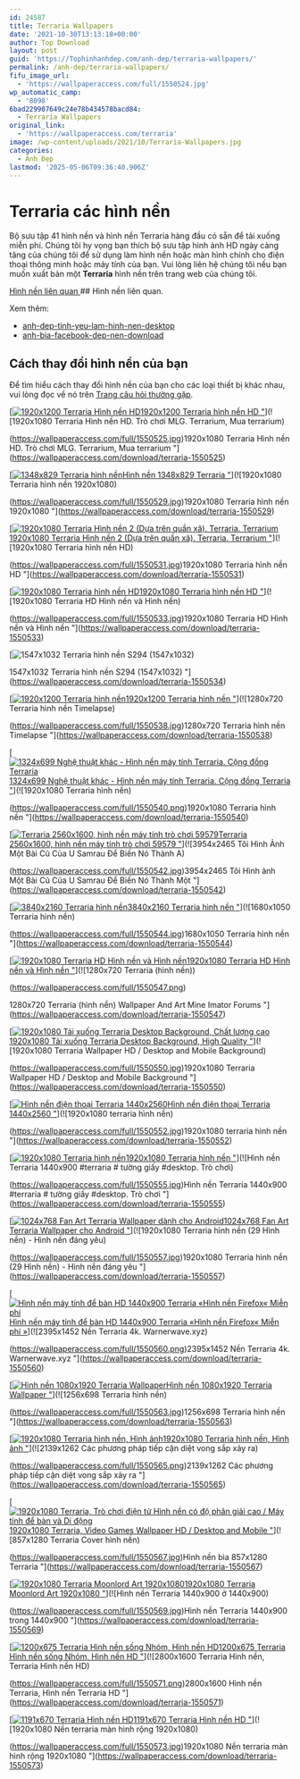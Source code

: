 ```yaml
---
id: 24587
title: Terraria Wallpapers
date: '2021-10-30T13:13:18+00:00'
author: Top Download
layout: post
guid: 'https://Tophinhanhdep.com/anh-dep/terraria-wallpapers/'
permalink: /anh-dep/terraria-wallpapers/
fifu_image_url:
  - 'https://wallpaperaccess.com/full/1550524.jpg'
wp_automatic_camp:
  - '8098'
6bad229907649c24e78b434578bacd84:
  - Terraria Wallpapers
original_link:
  - 'https://wallpaperaccess.com/terraria'
image: /wp-content/uploads/2021/10/Terraria-Wallpapers.jpg
categories:
  - Ảnh Đẹp
lastmod: '2025-05-06T09:36:40.906Z'
---
```

# Terraria các hình nền

Bộ sưu tập 41 hình nền và hình nền Terraria hàng đầu có sẵn để tải xuống miễn phí. Chúng tôi hy vọng bạn thích bộ sưu tập hình ảnh HD ngày càng tăng của chúng tôi để sử dụng làm hình nền hoặc màn hình chính cho điện thoại thông minh hoặc máy tính của bạn. Vui lòng liên hệ chúng tôi nếu bạn muốn xuất bản một **Terraria** hình nền trên trang web của chúng tôi.

[Hình nền liên quan ](#related) ## Hình nền liên quan.

   
 Xem thêm:

   
- [anh-dep-tinh-yeu-lam-hinh-nen-desktop](https://tophinhanhdep.com/anh-tinh-yeu/anh-dep-tinh-yeu-lam-hinh-nen-desktop/)
- [anh-bia-facebook-dep-nen-download](https://tophinhanhdep.com/anh-bia/anh-bia-facebook-dep-nen-download/)

## Cách thay đổi hình nền của bạn

Để tìm hiểu cách thay đổi hình nền của bạn cho các loại thiết bị khác nhau, vui lòng đọc về nó trên [Trang câu hỏi thường gặp](https://tophinhanhdep.com/faq/).

  
[[![1920x1200 Terraria Hình nền HD](https://wallpaperaccess.com/full/1550524.jpg)1920x1200 Terraria hình nền HD "](https://wallpaperaccess.com/download/terraria-1550524)](![1920x1080 Terraria Hình nền HD.  Trò chơi MLG.  Terrarium, Mua terrarium)

(https://wallpaperaccess.com/full/1550525.jpg)1920x1080 Terraria Hình nền HD. Trò chơi MLG. Terrarium, Mua terrarium "](https://wallpaperaccess.com/download/terraria-1550525)

[[![1348x829 Terraria hình nền](https://wallpaperaccess.com/full/1550526.jpg)Hình nền 1348x829 Terraria "](https://wallpaperaccess.com/download/terraria-1550526)](![1920x1080 Terraria hình nền 1920x1080)

(https://wallpaperaccess.com/full/1550529.jpg)1920x1080 Terraria hình nền 1920x1080 "](https://wallpaperaccess.com/download/terraria-1550529)

[[![1920x1080 Terraria Hình nền 2 (Dựa trên quần xã).  Terraria.  Terrarium](https://wallpaperaccess.com/full/1550530.jpg)1920x1080 Terraria Hình nền 2 (Dựa trên quần xã). Terraria. Terrarium "](https://wallpaperaccess.com/download/terraria-1550530)](![1920x1080 Terraria hình nền HD)

(https://wallpaperaccess.com/full/1550531.jpg)1920x1080 Terraria hình nền HD "](https://wallpaperaccess.com/download/terraria-1550531)

[[![1920x1080 Terraria hình nền HD](https://wallpaperaccess.com/full/1550532.jpg)1920x1080 Terraria hình nền HD "](https://wallpaperaccess.com/download/terraria-1550532)](![1920x1080 Terraria HD Hình nền và Hình nền)

(https://wallpaperaccess.com/full/1550533.jpg)1920x1080 Terraria HD Hình nền và Hình nền "](https://wallpaperaccess.com/download/terraria-1550533)

[![1547x1032 Terraria hình nền S294 (1547x1032)](https://wallpaperaccess.com/full/1550534.jpg)

1547x1032 Terraria hình nền S294 (1547x1032) "](https://wallpaperaccess.com/download/terraria-1550534)

[[![1920x1200 Terraria hình nền](https://wallpaperaccess.com/full/1550536.jpg)1920x1200 Terraria hình nền "](https://wallpaperaccess.com/download/terraria-1550536)](![1280x720 Terraria hình nền Timelapse)

(https://wallpaperaccess.com/full/1550538.jpg)1280x720 Terraria hình nền Timelapse "](https://wallpaperaccess.com/download/terraria-1550538)

[[![1324x699 Nghệ thuật khác - Hình nền máy tính Terraria.  Cộng đồng Terraria](https://wallpaperaccess.com/full/1550539.png)1324x699 Nghệ thuật khác - Hình nền máy tính Terraria. Cộng đồng Terraria "](https://wallpaperaccess.com/download/terraria-1550539)](![1920x1080 Terraria hình nền)

(https://wallpaperaccess.com/full/1550540.png)1920x1080 Terraria hình nền "](https://wallpaperaccess.com/download/terraria-1550540)

[[![Terraria 2560x1600, hình nền máy tính trò chơi 59579](https://wallpaperaccess.com/full/1550541.jpg)Terraria 2560x1600, hình nền máy tính trò chơi 59579 "](https://wallpaperaccess.com/download/terraria-1550541)](![3954x2465 Tôi Hình Ảnh Một Bài Cũ Của U Samrau Để Biến Nó Thành A)

(https://wallpaperaccess.com/full/1550542.jpg)3954x2465 Tôi Hình ảnh Một Bài Cũ Của U Samrau Để Biến Nó Thành Một "](https://wallpaperaccess.com/download/terraria-1550542)

[[![3840x2160 Terraria hình nền](https://wallpaperaccess.com/full/1550543.jpg)3840x2160 Terraria hình nền "](https://wallpaperaccess.com/download/terraria-1550543)](![1680x1050 Terraria hình nền)

(https://wallpaperaccess.com/full/1550544.jpg)1680x1050 Terraria hình nền "](https://wallpaperaccess.com/download/terraria-1550544)

[[![1920x1080 Terraria HD Hình nền và Hình nền](https://wallpaperaccess.com/full/1550545.jpg)1920x1080 Terraria HD Hình nền và Hình nền "](https://wallpaperaccess.com/download/terraria-1550545)](![1280x720 Terraria (hình nền))

(https://wallpaperaccess.com/full/1550547.png)

1280x720 Terraria (hình nền) Wallpaper And Art Mine Imator Forums "](https://wallpaperaccess.com/download/terraria-1550547)

[[![1920x1080 Tải xuống Terraria Desktop Background, Chất lượng cao](https://wallpaperaccess.com/full/1550549.jpg)1920x1080 Tải xuống Terraria Desktop Background, High Quality "](https://wallpaperaccess.com/download/terraria-1550549)](![1920x1080 Terraria Wallpaper HD / Desktop and Mobile Background)

(https://wallpaperaccess.com/full/1550550.jpg)1920x1080 Terraria Wallpaper HD / Desktop and Mobile Background "](https://wallpaperaccess.com/download/terraria-1550550)

[[![Hình nền điện thoại Terraria 1440x2560](https://wallpaperaccess.com/full/1550551.jpg)Hình nền điện thoại Terraria 1440x2560 "](https://wallpaperaccess.com/download/terraria-1550551)](![1920x1080 terraria hình nền)

(https://wallpaperaccess.com/full/1550552.jpg)1920x1080 terraria hình nền "](https://wallpaperaccess.com/download/terraria-1550552)

[[![1920x1080 Terraria hình nền](https://wallpaperaccess.com/full/1550553.jpg)1920x1080 Terraria hình nền "](https://wallpaperaccess.com/download/terraria-1550553)](![Hình nền Terraria 1440x900 #terraria # tường giấy #desktop.  Trò chơi)

(https://wallpaperaccess.com/full/1550555.jpg)Hình nền Terraria 1440x900 #terraria # tường giấy #desktop. Trò chơi "](https://wallpaperaccess.com/download/terraria-1550555)

[[![1024x768 Fan Art Terraria Wallpaper dành cho Android](https://wallpaperaccess.com/full/1550556.jpg)1024x768 Fan Art Terraria Wallpaper cho Android "](https://wallpaperaccess.com/download/terraria-1550556)](![1920x1080 Terraria hình nền (29 Hình nền) - Hình nền đáng yêu)

(https://wallpaperaccess.com/full/1550557.jpg)1920x1080 Terraria hình nền (29 Hình nền) - Hình nền đáng yêu "](https://wallpaperaccess.com/download/terraria-1550557)

[[![Hình nền máy tính để bàn HD 1440x900 Terraria «Hình nền Firefox« Miễn phí](https://wallpaperaccess.com/full/1550558.jpg)Hình nền máy tính để bàn HD 1440x900 Terraria «Hình nền Firefox« Miễn phí »](https://wallpaperaccess.com/download/terraria-1550558)](![2395x1452 Nền Terraria 4k.  Warnerwave.xyz)

(https://wallpaperaccess.com/full/1550560.png)2395x1452 Nền Terraria 4k. Warnerwave.xyz "](https://wallpaperaccess.com/download/terraria-1550560)

[[![Hình nền 1080x1920 Terraria Wallpaper](https://wallpaperaccess.com/full/1550561.jpg)Hình nền 1080x1920 Terraria Wallpaper "](https://wallpaperaccess.com/download/terraria-1550561)](![1256x698 Terraria hình nền)

(https://wallpaperaccess.com/full/1550563.jpg)1256x698 Terraria hình nền "](https://wallpaperaccess.com/download/terraria-1550563)

[[![1920x1080 Terraria hình nền, Hình ảnh](https://wallpaperaccess.com/full/1550564.jpg)1920x1080 Terraria hình nền, Hình ảnh "](https://wallpaperaccess.com/download/terraria-1550564)](![2139x1262 Các phương pháp tiếp cận diệt vong sắp xảy ra)

(https://wallpaperaccess.com/full/1550565.png)2139x1262 Các phương pháp tiếp cận diệt vong sắp xảy ra "](https://wallpaperaccess.com/download/terraria-1550565)

[[![1920x1080 Terraria, Trò chơi điện tử Hình nền có độ phân giải cao / Máy tính để bàn và Di động](https://wallpaperaccess.com/full/1550566.jpg)1920x1080 Terraria, Video Games Wallpaper HD / Desktop and Mobile "](https://wallpaperaccess.com/download/terraria-1550566)](![857x1280 Terraria Cover hình nền)

(https://wallpaperaccess.com/full/1550567.jpg)Hình nền bìa 857x1280 Terraria "](https://wallpaperaccess.com/download/terraria-1550567)

[[![1920x1080 Terraria Moonlord Art 1920x1080](https://wallpaperaccess.com/full/1550568.jpg)1920x1080 Terraria Moonlord Art 1920x1080 "](https://wallpaperaccess.com/download/terraria-1550568)](![Hình nền Terraria 1440x900 ở 1440x900)

(https://wallpaperaccess.com/full/1550569.jpg)Hình nền Terraria 1440x900 trong 1440x900 "](https://wallpaperaccess.com/download/terraria-1550569)

[[![1200x675 Terraria Hình nền sống Nhóm, Hình nền HD](https://wallpaperaccess.com/full/1550570.jpg)1200x675 Terraria Hình nền sống Nhóm, Hình nền HD "](https://wallpaperaccess.com/download/terraria-1550570)](![2800x1600 Terraria Hình nền, Terraria Hình nền HD)

(https://wallpaperaccess.com/full/1550571.png)2800x1600 Hình nền Terraria, Hình nền Terraria HD "](https://wallpaperaccess.com/download/terraria-1550571)

[[![1191x670 Terraria Hình nền HD](https://wallpaperaccess.com/full/1550572.jpg)1191x670 Terraria Hình nền HD "](https://wallpaperaccess.com/download/terraria-1550572)](![1920x1080 Nền terraria màn hình rộng 1920x1080)

(https://wallpaperaccess.com/full/1550573.jpg)1920x1080 Nền terraria màn hình rộng 1920x1080 "](https://wallpaperaccess.com/download/terraria-1550573)
